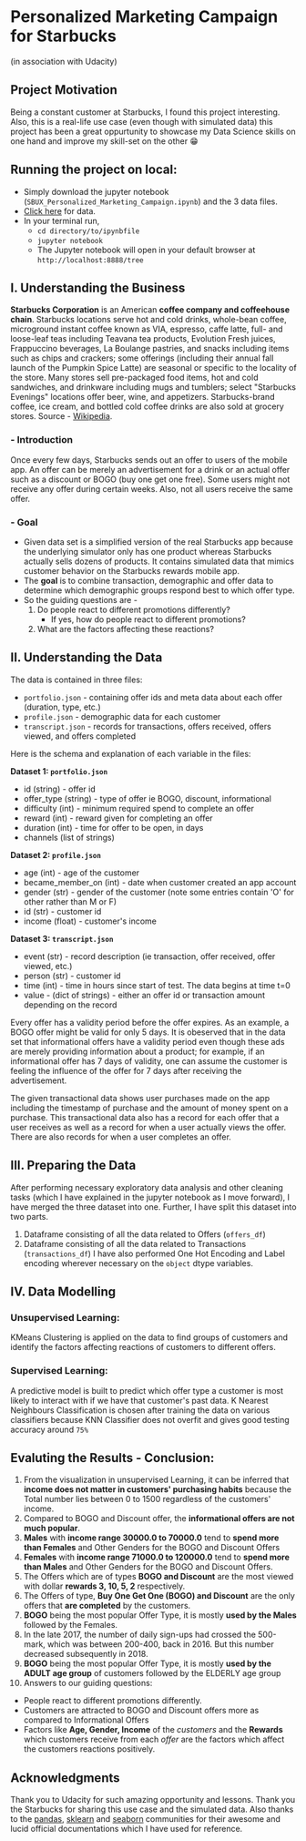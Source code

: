 # Personalized Marketing Campaign for Starbucks

(in association with Udacity)

## Project Motivation

Being a constant customer at Starbucks, I found this project interesting. Also, this is a real-life use case (even though with simulated data) this project has been a great oppurtunity to showcase my Data Science skills on one hand and improve my skill-set on the other 😁

## Running the project on local:

- Simply download the jupyter notebook (`SBUX_Personalized_Marketing_Campaign.ipynb`) and the 3 data files.
- [Click here](https://drive.google.com/open?id=1JciCsDrTwwBk6o77aY0hLpf5iLFkUlUF) for data.
- In your terminal run, 
  - `cd directory/to/ipynbfile` 
  - `jupyter notebook`
  - The Jupyter notebook will open in your default browser at `http://localhost:8888/tree`

## I. Understanding the Business

**Starbucks Corporation** is an American **coffee company and coffeehouse chain**. Starbucks locations serve hot and cold drinks, whole-bean coffee, microground instant coffee known as VIA, espresso, caffe latte, full- and loose-leaf teas including Teavana tea products, Evolution Fresh juices, Frappuccino beverages, La Boulange pastries, and snacks including items such as chips and crackers; some offerings (including their annual fall launch of the Pumpkin Spice Latte) are seasonal or specific to the locality of the store. Many stores sell pre-packaged food items, hot and cold sandwiches, and drinkware including mugs and tumblers; select "Starbucks Evenings" locations offer beer, wine, and appetizers. Starbucks-brand coffee, ice cream, and bottled cold coffee drinks are also sold at grocery stores. Source - [Wikipedia](https://en.wikipedia.org/wiki/Starbucks).

### - Introduction 

Once every few days, Starbucks sends out an offer to users of the mobile app. An offer can be merely an advertisement for a drink or an actual offer such as a discount or BOGO (buy one get one free). Some users might not receive any offer during certain weeks. Also, not all users receive the same offer.

### - Goal

- Given data set is a simplified version of the real Starbucks app because the underlying simulator only has one product whereas Starbucks actually sells dozens of products. It contains simulated data that mimics customer behavior on the Starbucks rewards mobile app.
- The **goal** is to combine transaction, demographic and offer data to determine which demographic groups respond best to which offer type.
- So the guiding questions are - 
    1. Do people react to different promotions differently? 
        - If yes, how do people react to different promotions? 
    2. What are the factors affecting these reactions?

## II. Understanding the Data

The data is contained in three files:

* `portfolio.json` - containing offer ids and meta data about each offer (duration, type, etc.)
* `profile.json` - demographic data for each customer
* `transcript.json` - records for transactions, offers received, offers viewed, and offers completed

Here is the schema and explanation of each variable in the files:

**Dataset 1: `portfolio.json`**
* id (string) - offer id
* offer_type (string) - type of offer ie BOGO, discount, informational
* difficulty (int) - minimum required spend to complete an offer
* reward (int) - reward given for completing an offer
* duration (int) - time for offer to be open, in days
* channels (list of strings)

**Dataset 2: `profile.json`**
* age (int) - age of the customer 
* became_member_on (int) - date when customer created an app account
* gender (str) - gender of the customer (note some entries contain 'O' for other rather than M or F)
* id (str) - customer id
* income (float) - customer's income

**Dataset 3: `transcript.json`**
* event (str) - record description (ie transaction, offer received, offer viewed, etc.)
* person (str) - customer id
* time (int) - time in hours since start of test. The data begins at time t=0
* value - (dict of strings) - either an offer id or transaction amount depending on the record


Every offer has a validity period before the offer expires. As an example, a BOGO offer might be valid for only 5 days. It is obeserved that in the data set that informational offers have a validity period even though these ads are merely providing information about a product; for example, if an informational offer has 7 days of validity, one can assume the customer is feeling the influence of the offer for 7 days after receiving the advertisement.

The given transactional data shows user purchases made on the app including the timestamp of purchase and the amount of money spent on a purchase. This transactional data also has a record for each offer that a user receives as well as a record for when a user actually views the offer. There are also records for when a user completes an offer. 

## III. Preparing the Data 

After performing necessary exploratory data analysis and other cleaning tasks (which I have explained in the jupyter notebook as I move forward), I have merged the three dataset into one. Further, I have split this dataset into two parts. 
1. Dataframe consisting of all the data related to Offers (`offers_df`)
2. Dataframe consisting of all the data related to Transactions (`transactions_df`)
I have also performed One Hot Encoding and Label encoding wherever necessary on the `object` dtype variables.

## IV. Data Modelling

### Unsupervised Learning:
KMeans Clustering is applied on the data to find groups of customers and identify the factors affecting reactions of customers to different offers.

### Supervised Learning:
A predictive model is built to predict which offer type a customer is most likely to interact with if we have that customer's past data. K Nearest Neighbours Classification is chosen after training the data on various classifiers because KNN Classifier does not overfit and gives good testing accuracy around `75%`

## Evaluting the Results - Conclusion:

1. From the visualization in unsupervised Learning, it can be inferred that **income does not matter in customers' purchasing habits** because the Total number lies between 0 to 1500 regardless of the customers' income.
2. Compared to BOGO and Discount offer, the **informational offers are not much popular**.
3. **Males** with **income range 30000.0 to 70000.0** tend to **spend more than Females** and Other Genders for the BOGO and Discount Offers
4. **Females** with **income range 71000.0 to 120000.0** tend to **spend more than Males** and Other Genders for the BOGO and Discount Offers.
5. The Offers which are of types **BOGO and Discount** are the most viewed with dollar **rewards 3, 10, 5, 2** respectively.
6. The Offers of type, **Buy One Get One (BOGO) and Discount** are the only offers that **are completed** by the customers.
7. **BOGO** being the most popular Offer Type, it is mostly **used by the Males** followed by the Females.
8. In the late 2017, the number of daily sign-ups had crossed the 500-mark, which was between 200-400, back in 2016. But this number decreased subsequently in 2018.
9. **BOGO** being the most popular Offer Type, it is mostly **used by the ADULT age group** of customers followed by the ELDERLY age group
10. Answers to our guiding questions: 
  - People react to different promotions differently.
  - Customers are attracted to BOGO and Discount offers more as compared to Informational Offers
  - Factors like **Age, Gender, Income** of the *customers* and the **Rewards** which customers receive from each *offer* are the factors which affect the customers reactions positively. 

## Acknowledgments
Thank you to Udacity for such amazing opportunity and lessons. Thank you the Starbucks for sharing this use case and the simulated data. 
Also thanks to the [pandas](https://pandas.pydata.org/), [sklearn](https://scikit-learn.org/stable/index.html) and [seaborn](https://seaborn.pydata.org/) communities for their awesome and lucid official documentations which I have used for reference.
